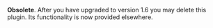 **Obsolete**. After you have upgraded to version 1.6 you may delete this plugin. Its functionality is now provided elsewhere.
